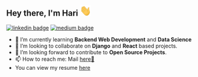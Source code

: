 <h2>Hey there, I'm Hari  <img  src="https://raw.githubusercontent.com/ABSphreak/ABSphreak/master/gifs/Hi.gif" width="30px"></h2>

[![linkedin badge](https://img.shields.io/badge/hari%20krishnan-blue?style=flat&logo=linkedin&labelColor=blue)](https://www.linkedin.com/in/harikrishnanu6336/)
[![medium badge](https://img.shields.io/badge/harikrishnan6336-black?style=flat&logo=medium&labelColor=black)](https://harikrishnan6336.medium.com/)
- 🌱 I’m currently learning **Backend Web Development** and **Data Science**
- 👯 I’m looking to collaborate on **Django** and **React** based projects.
- 💬 I’m looking forward to contribute to **Open Source Projects**.
- 📫 How to reach me: Mail [here💌](mailto:harikrishnan6336@gmail.com)
- You can view my resume [here](https://drive.google.com/file/d/11l5yprWmEvkhQDP7aEKuIo9RhNia7Uwt/view?usp=sharing)

